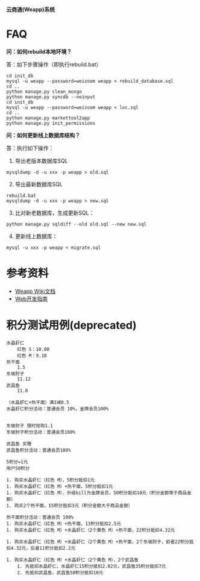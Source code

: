 **云商通(Weapp)系统**

# FAQ #

**问：如何rebuild本地环境？**

答：如下步骤操作（即执行rebuild.bat）
```
cd init_db 
mysql -u weapp --password=weizoom weapp < rebuild_database.sql
cd ..
python manage.py clean_mongo
python manage.py syncdb --noinput
cd init_db
mysql -u weapp --password=weizoom weapp < loc.sql
cd ..
python manage.py markettool2app
python manage.py init_permissions
```

**问：如何更新线上数据库结构？**

答：执行如下操作：

1. 导出老版本数据库SQL
```
mysqldump -d -u xxx -p weapp > old.sql
```


2. 导出最新数据库SQL
```
rebuild.bat
mysqldump -d -u xxx -p weapp > new.sql
```

3. 比对新老数据库，生成更新SQL：
```
python manage.py sqldiff --old old.sql --new new.sql
```

4. 更新线上数据库：
```
mysql -u xxx -p weapp < migrate.sql
```

# 参考资料 #

* [Weapp Wiki文档](http://wiki.weizoom.com/weapp)
* [Web开发指南](http://git.weizzz.com:8082/weizoom/DevGuide/tree/master)

# 积分测试用例(deprecated) #

```
水晶虾仁
	红色 S：10.00
	红色 M：9.10
热干面
	1.5
东坡肘子
	11.12
武昌鱼
	11.0

（水晶虾仁+热干面）满3减0.5	
水晶虾仁积分活动：普通会员 10%，金牌会员100%


东坡肘子 限时抢购1.1
东坡肘子积分活动：普通会员100%

武昌鱼 买赠
武昌鱼积分活动：普通会员100%

5积分=1元
用户50积分

1. 购买水晶虾仁（红色 M），5积分抵扣1元
1. 购买水晶虾仁（红色 M）+热干面，5积分抵扣1元
1. 购买水晶虾仁（红色 M），升级bill为金牌会员，50积分抵扣10元（积分金额等于商品金额）
1. 购买2个热干面，15积分抵扣3元（积分金额大于商品金额）

热干面积分活动：普通会员 100%
1. 购买水晶虾仁（红色 M）+热干面，13积分抵扣2.5元
1. 购买水晶虾仁（红色 M）+水晶虾仁（2个黄色 M）+热干面，22积分抵扣4.32元

1. 购买水晶虾仁（红色 M）+水晶虾仁（2个黄色 M）+热干面，2个东坡肘子，前者22积分抵扣4.32元，后者11积分抵扣2.2元

1. 购买水晶虾仁（红色 M）+水晶虾仁（2个黄色 M），2个武昌鱼
	1. 先抵扣水晶虾仁，水晶虾仁15积分抵扣2.82元，武昌鱼35积分抵扣7元
	2. 先抵扣武昌鱼，武昌鱼50积分抵扣10元
```

